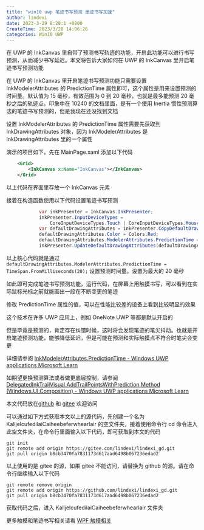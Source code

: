 ```yaml
---
title: "win10 uwp 笔迹书写预测 墨迹书写加速"
author: lindexi
date: 2023-3-29 8:28:1 +0800
CreateTime: 2023/3/28 14:06:26
categories: Win10 UWP
---
```


在 UWP 的 InkCanvas 里自带了预测书写轨迹的功能，开启此功能可以进行书写预测，从而减少书写延迟。本文将告诉大家如何在 UWP 的 InkCanvas 里开启笔迹书写预测功能

<!--more-->


<!-- CreateTime:2023/3/28 14:06:26 -->

<!-- 发布 -->
<!-- 博客 -->

在 UWP 的 InkCanvas 里开启笔迹书写预测功能只需要设置 InkModelerAttributes 的 PredictionTime 属性即可，这个属性是用来设置预测的时间量。默认值为 15 毫秒，有效范围为 0 到 20 毫秒，也就是最多能预测 20 毫秒之后的轨迹点。印象中在 10240 的文档里面，是有一个使用 Inertia 惯性预测算法的笔迹书写预测的，但是我现在还没找到文档

设置 InkModelerAttributes 的 PredictionTime 属性需要先获取到 InkDrawingAttributes 对象，因为 InkModelerAttributes 是 InkDrawingAttributes 里的一个属性

演示的项目如下，先在 MainPage.xaml 添加以下代码

```xml
    <Grid>
        <InkCanvas x:Name="InkCanvas"></InkCanvas>
    </Grid>
```

以上代码在界面里存放一个 InkCanvas 元素

接着在构造函数使用以下代码设置笔迹书写预测

```csharp
            var inkPresenter = InkCanvas.InkPresenter;
            inkPresenter.InputDeviceTypes =
                CoreInputDeviceTypes.Touch | CoreInputDeviceTypes.Mouse | CoreInputDeviceTypes.Pen;
            var defaultDrawingAttributes = inkPresenter.CopyDefaultDrawingAttributes();
            defaultDrawingAttributes.Color = Colors.Red;
            defaultDrawingAttributes.ModelerAttributes.PredictionTime = TimeSpan.FromMilliseconds(20);
            inkPresenter.UpdateDefaultDrawingAttributes(defaultDrawingAttributes);
```

以上核心代码就是通过 `defaultDrawingAttributes.ModelerAttributes.PredictionTime = TimeSpan.FromMilliseconds(20);` 设置预测时间量。设置为最大的 20 毫秒

如此即可完成笔迹书写预测功能，运行代码，在屏幕上用触摸书写，可以看到在实际鼠标光标之前就能画出一段在不断变更的笔迹

修改 PredictionTime 属性的值，可以在性能比较差的设备上看到比较明显的效果

这个技术在许多 UWP 应用上，例如 OneNote UWP 等都是默认开启的

但是毕竟是预测的，肯定存在纠错时候，这时将会发现笔迹的笔尖抖动。也就是开启笔迹预测功能，能够降低延迟，但是可能在预测和实际触摸点不符合时笔尖会变更

详细请参阅 [InkModelerAttributes.PredictionTime - Windows UWP applications Microsoft Learn](https://learn.microsoft.com/zh-cn/uwp/api/windows.ui.input.inking.inkmodelerattributes.predictiontime)

如期望更换预测算法或者做更底层控制，请参阅 [DelegatedInkTrailVisual.AddTrailPointsWithPrediction Method (Windows.UI.Composition) - Windows UWP applications Microsoft Learn](https://learn.microsoft.com/en-us/uwp/api/windows.ui.composition.delegatedinktrailvisual.addtrailpointswithprediction )

本文代码放在[github](https://github.com/lindexi/lindexi_gd/tree/b8cb3470fa7831173d617aad6498b067236edad2/KalljelcufedilaiCaiheebeferwhearlair) 和 [gitee](https://gitee.com/lindexi/lindexi_gd/tree/b8cb3470fa7831173d617aad6498b067236edad2/KalljelcufedilaiCaiheebeferwhearlair) 欢迎访问

可以通过如下方式获取本文以上的源代码，先创建一个名为 KalljelcufedilaiCaiheebeferwhearlair 的空文件夹，接着使用命令行 cd 命令进入此空文件夹，在命令行里面输入以下代码，即可获取到本文的代码

```
git init
git remote add origin https://gitee.com/lindexi/lindexi_gd.git
git pull origin b8cb3470fa7831173d617aad6498b067236edad2
```

以上使用的是 gitee 的源，如果 gitee 不能访问，请替换为 github 的源。请在命令行继续输入以下代码

```
git remote remove origin
git remote add origin https://github.com/lindexi/lindexi_gd.git
git pull origin b8cb3470fa7831173d617aad6498b067236edad2
```

获取代码之后，进入 KalljelcufedilaiCaiheebeferwhearlair 文件夹

更多触摸和笔迹书写相关请看 [WPF 触摸相关](https://blog.lindexi.com/post/WPF-%E8%A7%A6%E6%91%B8%E7%9B%B8%E5%85%B3.html)
